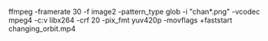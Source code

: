 ffmpeg -framerate 30 -f image2 -pattern_type glob -i "chan*.png" -vcodec mpeg4 -c:v libx264 -crf 20 -pix_fmt yuv420p -movflags +faststart changing_orbit.mp4

